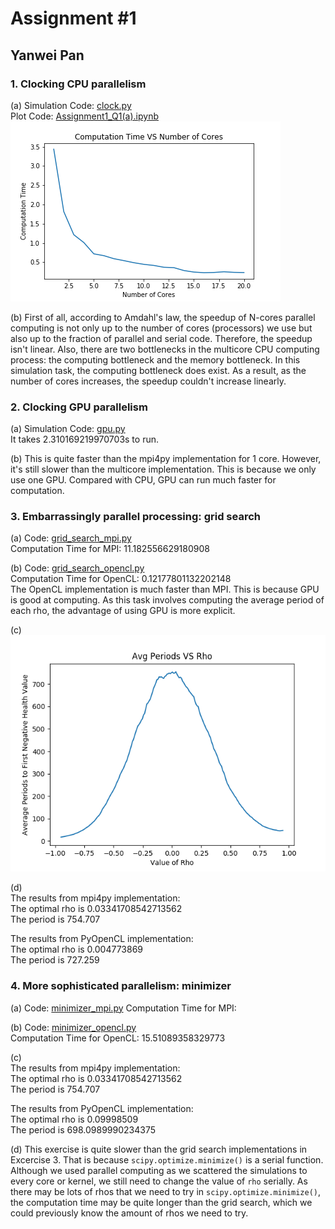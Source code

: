 # Assignment #1



## Yanwei Pan



### 1. Clocking CPU parallelism

(a)  Simulation Code: [clock.py](https://github.com/Panyw97/LargeScaleComputing_S20/blob/master/Assignment%201/clock.py)  
  Plot Code: [Assignment1_Q1(a).ipynb](https://colab.research.google.com/github/jonclindaniel/LargeScaleComputing_S20/blob/master/Labs/Lab%202%20PyOpenCL/Lab_2_PyOpenCL_Random_Walk_Tutorial.ipynb#scrollTo=lzORBsZvrhVt)
  ![plot](https://github.com/Panyw97/LargeScaleComputing_S20/blob/master/Assignment%201/health_simulation_mpi.png)

(b) First of all, according to Amdahl's law, the speedup of N-cores parallel computing is not only up to the number of cores (processors) we use but also up to the fraction of parallel and serial code. Therefore, the speedup isn't linear. Also, there are two bottlenecks in the multicore CPU computing process: the computing bottleneck and the memory bottleneck. In this simulation task, the computing bottleneck does exist. As a result, as the number of cores increases, the speedup couldn't increase linearly.  

### 2. Clocking GPU parallelism

(a) Simulation Code: [gpu.py](https://github.com/Panyw97/LargeScaleComputing_S20/blob/master/Assignment%201/gpu.py)  
It takes 2.310169219970703s to run.

(b) This is quite faster than the mpi4py implementation for 1 core. However, it's still slower than the multicore implementation. This is because we only use one GPU. Compared with CPU, GPU can run much faster for computation.

### 3. Embarrassingly parallel processing: grid search

(a) Code: [grid_search_mpi.py](https://github.com/Panyw97/LargeScaleComputing_S20/blob/master/Assignment%201/grid_search_mpi.py)  
Computation Time for MPI: 11.182556629180908 

(b) Code: [grid_search_opencl.py](https://github.com/Panyw97/LargeScaleComputing_S20/blob/master/Assignment%201/grid_search_opencl.py)  
Computation Time for OpenCL: 0.12177801132202148  
The OpenCL implementation is much faster than MPI. This is because GPU is good at computing. As this task involves computing the average period of each rho, the advantage of using GPU is more explicit.

(c) ![plot](https://github.com/Panyw97/LargeScaleComputing_S20/blob/master/Assignment%201/Avg%20Periods%20VS%20Rho.png)

(d)    
The results from mpi4py implementation:  
    The optimal rho is 0.03341708542713562  
    The period is 754.707  
  
The results from PyOpenCL implementation:  
    The optimal rho is 0.004773869  
    The period is 727.259  

### 4. More sophisticated parallelism: minimizer

(a)  Code: [minimizer_mpi.py](https://github.com/Panyw97/LargeScaleComputing_S20/blob/master/Assignment%201/minimizer_mpi.py)  Computation Time for MPI: 


(b)  Code: [minimizer_opencl.py](https://github.com/Panyw97/LargeScaleComputing_S20/blob/master/Assignment%201/minimizer_opencl.py)  
Computation Time for OpenCL: 15.51089358329773  

(c)  
The results from mpi4py implementation:  
    The optimal rho is 0.03341708542713562  
    The period is 754.707  

The results from PyOpenCL implementation:  
    The optimal rho is 0.09998509  
    The period is 698.0989990234375  

(d) This exercise is quite slower than the grid search implementations in Excercise 3. That is because `scipy.optimize.minimize()` is a serial function. Although we used parallel computing as we scattered the simulations to every core or kernel, we still need to change the value of `rho` serially. As there may be lots of rhos that we need to try in `scipy.optimize.minimize()`, the computation time may be quite longer than the grid search, which we could previously know the amount of rhos we need to try.




